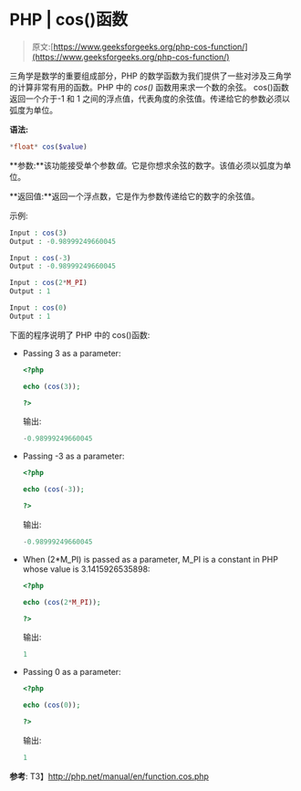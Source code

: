 # PHP | cos()函数

> 原文:[https://www.geeksforgeeks.org/php-cos-function/](https://www.geeksforgeeks.org/php-cos-function/)

三角学是数学的重要组成部分，PHP 的数学函数为我们提供了一些对涉及三角学的计算非常有用的函数。PHP 中的 *cos()* 函数用来求一个数的余弦。
cos()函数返回一个介于-1 和 1 之间的浮点值，代表角度的余弦值。传递给它的参数必须以弧度为单位。

**语法:**

```php
*float* cos($value)
```

**参数:**该功能接受单个参数*值*。它是你想求余弦的数字。该值必须以弧度为单位。

**返回值:**返回一个浮点数，它是作为参数传递给它的数字的余弦值。

示例:

```php
Input : cos(3) 
Output : -0.98999249660045

Input : cos(-3)
Output : -0.98999249660045

Input : cos(2*M_PI)
Output : 1

Input : cos(0) 
Output : 1

```

下面的程序说明了 PHP 中的 cos()函数:

*   Passing 3 as a parameter:

    ```php
    <?php

    echo (cos(3));

    ?>      
    ```

    输出:

    ```php
    -0.98999249660045
    ```

*   Passing -3 as a parameter:

    ```php
    <?php

    echo (cos(-3));

    ?>      
    ```

    输出:

    ```php
    -0.98999249660045
    ```

*   When (2*M_PI) is passed as a parameter, M_PI is a constant in PHP whose value is 3.1415926535898:

    ```php
    <?php

    echo (cos(2*M_PI));

    ?>      
    ```

    输出:

    ```php
    1
    ```

*   Passing 0 as a parameter:

    ```php
    <?php

    echo (cos(0));

    ?>      
    ```

    输出:

    ```php
    1
    ```

**参考**:
T3】http://php.net/manual/en/function.cos.php
